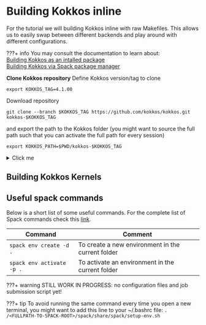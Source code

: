 # Building Kokkos inline 

For the tutorial we will building Kokkos inline with raw Makefiles. This allows us to easily swap between different backends and play around with different configurations. 

???+ info
    You may consult the documentation to learn about:    
    [Building Kokkos as an intalled package](https://kokkos.github.io/kokkos-core-wiki/building.html)   
    [Building Kokkos via Spack package manager](https://kokkos.github.io/kokkos-core-wiki/building.html#:~:text=a%20single%20process.-,Spack,-%23)


**Clone Kokkos repository**
Define Kokkos version/tag to clone 
```shell
export KOKKOS_TAG=4.1.00
```
Download repository
```shell
git clone --branch $KOKKOS_TAG https://github.com/kokkos/kokkos.git kokkos-$KOKKOS_TAG 
```
and export the path to the Kokkos folder (you might want to source the full path such that you can activate the full path for every session)
```shell
export KOKKOS_PATH=$PWD/kokkos-$KOKKOS_TAG
```

<details>
  <summary>Click me</summary>
## Building Kokkos Tools
**Clone Kokkos Tools repository**
Define Kokkos Tools version/tag to clone 
```shell
export KOKKOS_TOOLS_TAG=2.5.00
```
Download repository
```shell
git clone --branch $KOKKOS_TOOLS_TAG https://github.com/kokkos/kokkos-tools.git kokkos-tools-$KOKKOS_TOOLS_TAG 
```
and export the path to the Kokkos folder (you might want to source the full path such that you can activate the full path for every session)
```shell
export KOKKOS_TOOLS_PATH=$PWD/kokkos-$KOKKOS_TOOLS_TAG
make CUDA_ROOT=$NVHPC_HOME/Linux_x86_64/22.3/cuda/
```

**Vtune connector**
```shell
make VTUNE_HOME=$INTEL_ONEAPI_VTUNE_HOME/vtune/2021.7.1
```

You must enable `Kokkos` wih `Kokkos_ENABLE_LIBDL=ON` to load profiling hooks dynamically. To use one of the tools shipped with this repository you have to compile it, which will generate a dynamic library.

Before executing the Kokkos application you then have to set the environment variable `KOKKOS_TOOLS_LIBS` to point to the dynamic library e.g. in the bash shell:

```shell
export KOKKOS_TOOLS_LIBS=${HOME}/kokkos-tools/src/tools/memory-events/kp_memory_event.so
```

Explicit instrumentation:

```C++
Kokkos::Profiling::pushRegion("foo");
foo();
Kokkos::Profiling::popRegion();
```

</details>

## Building Kokkos Kernels



## Useful spack commands
Below is a short list of some useful commands. For the complete list of Spack commands check this [link](https://spack.readthedocs.io/en/latest/command_index.html).      

| Command                        |      Comment      |
|--------------------------------|---------------------------------------|
| `spack env create -d .`        | To create a new environment in the current folder |
| `spack env activate -p .`      | To activate an environment in the current folder |


???+ warning
    STILL WORK IN PROGRESS: no configuration files and job submission script yet!


???+ tip
        To avoid running the same command every time you open a new terminal, you might want to add this line to your ~/.bashrc file:
        ```
        . /<FULLPATH-TO-SPACK-ROOT>/spack/share/spack/setup-env.sh
        ```
